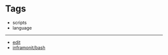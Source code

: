 

# Tags

+ scripts
+ language

---

+ [edit](https://github.com/inframonit/bash/edit/main/README.md)
+ [inframonit/bash](https://github.com/inframonit/bash)
